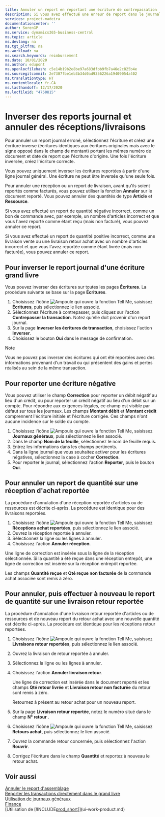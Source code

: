 ```yaml
---
title: Annuler un report en reportant une écriture de contrepassation | Microsoft Docs
description: Si vous avez effectué une erreur de report dans le journal général, vous pouvez utiliser la fonction Inverser la transaction pour annuler le report avec une piste d'audit correcte.
services: project-madeira
documentationcenter: ''
author: SorenGP
ms.service: dynamics365-business-central
ms.topic: article
ms.devlang: na
ms.tgt_pltfrm: na
ms.workload: na
ms.search.keywords: reimbursement
ms.date: 10/01/2020
ms.author: edupont
ms.openlocfilehash: c5e14b19b2e8be97a683dfbb9fb7a46e2c825b4e
ms.sourcegitcommit: 2e7307fbe1eb3b34d0ad9356226a19409054a402
ms.translationtype: HT
ms.contentlocale: fr-CA
ms.lasthandoff: 12/17/2020
ms.locfileid: "4750815"
---
```

# <a name="reverse-journal-postings-and-undo-receiptsshipments"></a>Inverser des reports journal et annuler des réceptions/livraisons
Pour annuler un report journal erroné, sélectionnez l'écriture et créez une écriture inverse (écritures identiques aux écritures originales mais avec le signe opposé dans le champ de montant) portant les mêmes numéro de document et date de report que l'écriture d'origine. Une fois l'écriture inversée, créez l'écriture correcte.

Vous pouvez uniquement inverser les écritures reportées à partir d'une ligne journal général. Une écriture ne peut être inversée qu'une seule fois.

Pour annuler une réception ou un report de livraison, avant qu'ils soient reportés comme facturés, vous pouvez utiliser la fonction **Annuler** sur le document reporté. Vous pouvez annuler des quantités de type **Article** et **Ressource**.

Si vous avez effectué un report de quantité négative incorrect, comme un bon de commande avec, par exemple, un nombre d'articles incorrect et que vous l'avez reporté comme étant reçu (mais non facturé), vous pouvez annuler ce report.

Si vous avez effectué un report de quantité positive incorrect, comme une livraison vente ou une livraison retour achat avec un nombre d'articles incorrect et que vous l'avez reportée comme étant livrée (mais non facturée), vous pouvez annuler ce report.   

## <a name="to-reverse-the-journal-posting-of-a-general-ledger-entry"></a>Pour inverser le report journal d'une écriture grand livre
Vous pouvez inverser des écritures sur toutes les pages **Écritures**. La procédure suivante se base sur la page **Écritures**.
1. Choisissez l'icône ![Ampoule qui ouvre la fonction Tell Me](media/ui-search/search_small.png "Dites-moi ce que vous voulez faire"), saisissez **Écritures**, puis sélectionnez le lien associé.
2. Sélectionnez l'écriture à contrepasser, puis cliquez sur l'action **Contrepasser la transaction**. Notez qu'elle doit provenir d'un report journal.
3. Sur la page **Inverser les écritures de transaction**, choisissez l'action **Inverser**.
4. Choisissez le bouton **Oui** dans le message de confirmation.

> [!NOTE]
> Vous ne pouvez pas inverser des écritures qui ont été reportées avec des informations provenant d'un travail ou qui présentent des gains et pertes réalisés au sein de la même transaction.

## <a name="to-post-a-negative-entry"></a>Pour reporter une écriture négative  
Vous pouvez utiliser le champ **Correction** pour reporter un débit négatif au lieu d'un crédit, ou pour reporter un crédit négatif au lieu d'un débit sur un compte. Pour répondre aux exigences légales, ce champ est visible par défaut sur tous les journaux. Les champs **Montant débit** et **Montant crédit** comprennent l'écriture initiale et l'écriture corrigée. Ces champs n'ont aucune incidence sur le solde du compte.  

1.  Choisissez l'icône ![Ampoule qui ouvre la fonction Tell Me](media/ui-search/search_small.png "Dites-moi ce que vous voulez faire"), saisissez **Journaux généraux**, puis sélectionnez le lien associé.  
2.  Dans le champ **Nom de la feuille**, sélectionnez le nom de feuille requis.  
3.  Entrez les informations dans les champs pertinents.  
4.  Dans la ligne journal que vous souhaitez activer pour les écritures négatives, sélectionnez la case à cocher **Correction**.  
5.  Pour reporter le journal, sélectionnez l'action **Reporter**, puis le bouton **Oui**.

## <a name="to-undo-a-quantity-posting-on-a-posted-purchase-receipt"></a>Pour annuler un report de quantité sur une réception d'achat reportée  
La procédure d'annulation d'une réception reportée d'articles ou de ressources est décrite ci-après. La procédure est identique pour des livraisons reportées.

1.  Choisissez l'icône ![Ampoule qui ouvre la fonction Tell Me](media/ui-search/search_small.png "Dites-moi ce que vous voulez faire"), saisissez **Réceptions achat reportées**, puis sélectionnez le lien associé.  
2.  Ouvrez la réception reportée à annuler.  
3.  Sélectionnez la ligne ou les lignes à annuler.  
4.  Choisissez l'action **Annuler réception**.

Une ligne de correction est insérée sous la ligne de la réception sélectionnée. Si la quantité a été reçue dans une réception entrepôt, une ligne de correction est insérée sur la réception entrepôt reportée.  

Les champs **Quantité reçue** et **Qté reçue non facturée** de la commande achat associée sont remis à zéro.

## <a name="to-undo-and-then-redo-a-quantity-posting-on-a-posted-return-shipment"></a>Pour annuler, puis effectuer à nouveau le report de quantité sur une livraison retour reportée
La procédure d'annulation d'une livraison retour reportée d'articles ou de ressources et de nouveau report du retour achat avec une nouvelle quantité est décrite ci-après. La procédure est identique pour les réceptions retour reportées.

1.  Choisissez l'icône ![Ampoule qui ouvre la fonction Tell Me](media/ui-search/search_small.png "Dites-moi ce que vous voulez faire"), saisissez **Livraisons retour reportées**, puis sélectionnez le lien associé.  
2.  Ouvrez la livraison de retour reportée à annuler.
3. Sélectionnez la ligne ou les lignes à annuler.  

4.  Choisissez l'action **Annuler livraison retour**.  

    Une ligne de correction est insérée dans le document reporté et les champs **Qté retour livrée** et **Livraison retour non facturée** du retour sont remis à zéro.  

    Retournez à présent au retour achat pour un nouveau report.  

5.  Sur la page **Livraison retour reportée**, notez le numéro situé dans le champ **N° retour** .  
6.  Choisissez l'icône ![Ampoule qui ouvre la fonction Tell Me](media/ui-search/search_small.png "Dites-moi ce que vous voulez faire"), saisissez **Retours achat**, puis sélectionnez le lien associé.  
7.  Ouvrez la commande retour concernée, puis sélectionnez l'action **Rouvrir**.  
8.  Corrigez l'écriture dans le champ **Quantité** et reportez à nouveau le retour achat.  

## <a name="see-also"></a>Voir aussi
[Annuler le report d'assemblage](assembly-how-to-undo-assembly-posting.md)  
[Reporter les transactions directement dans le grand livre](finance-how-post-transactions-directly.md)  
[Utilisation de journaux généraux](ui-work-general-journals.md)  
[Finance](finance.md)  
[Utilisation de [!INCLUDE[prod_short](includes/prod_short.md)]](ui-work-product.md)  
